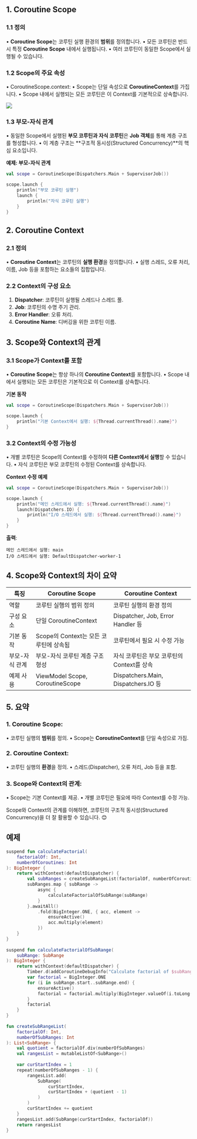 
## **1. Coroutine Scope**


### **1.1 정의**

• **Coroutine Scope**는 코루틴 실행 환경의 **범위**를 정의합니다.
• 모든 코루틴은 반드시 특정 **Coroutine Scope** 내에서 실행됩니다.
• 여러 코루틴이 동일한 Scope에서 실행될 수 있습니다.


### **1.2 Scope의 주요 속성**

• CoroutineScope.context:
	• Scope는 단일 속성으로 **CoroutineContext**를 가집니다.
	• Scope 내에서 실행되는 모든 코루틴은 이 Context를 기본적으로 상속합니다.

  ![](www.udemy.com_course_coroutines-on-android_learn_lecture_21528334.png)

### **1.3 부모-자식 관계**

• 동일한 Scope에서 실행된 **부모 코루틴과 자식 코루틴**은 **Job 객체**를 통해 계층 구조를 형성합니다.
• 이 계층 구조는 **구조적 동시성(Structured Concurrency)**의 핵심 요소입니다.

**예제: 부모-자식 관계**

```kotlin
val scope = CoroutineScope(Dispatchers.Main + SupervisorJob())

scope.launch {
    println("부모 코루틴 실행")
    launch {
        println("자식 코루틴 실행")
    }
}
```

## **2. Coroutine Context**

### **2.1 정의**

• **Coroutine Context**는 코루틴의 **실행 환경**을 정의합니다.
• 실행 스레드, 오류 처리, 이름, Job 등을 포함하는 요소들의 집합입니다.

### **2.2 Context의 구성 요소**

1. **Dispatcher**: 코루틴이 실행될 스레드나 스레드 풀.
2. **Job**: 코루틴의 수명 주기 관리.
3. **Error Handler**: 오류 처리.
4. **Coroutine Name**: 디버깅을 위한 코루틴 이름.

## **3. Scope와 Context의 관계**

### **3.1 Scope가 Context를 포함**

• **Coroutine Scope**는 항상 하나의 **Coroutine Context**를 포함합니다.
• Scope 내에서 실행되는 모든 코루틴은 기본적으로 이 Context를 상속합니다.

**기본 동작**

```kotlin
val scope = CoroutineScope(Dispatchers.Main + SupervisorJob())

scope.launch {
    println("기본 Context에서 실행: ${Thread.currentThread().name}")
}
```

### **3.2 Context의 수정 가능성**

• 개별 코루틴은 Scope의 Context를 수정하여 **다른 Context에서 실행**할 수 있습니다.
• 자식 코루틴은 부모 코루틴의 수정된 Context를 상속합니다.

**Context 수정 예제**

```kotlin
val scope = CoroutineScope(Dispatchers.Main + SupervisorJob())

scope.launch {
    println("메인 스레드에서 실행: ${Thread.currentThread().name}")
    launch(Dispatchers.IO) {
        println("I/O 스레드에서 실행: ${Thread.currentThread().name}")
    }
}
```
  

**출력**:

```
메인 스레드에서 실행: main
I/O 스레드에서 실행: DefaultDispatcher-worker-1
```

## **4. Scope와 Context의 차이 요약**

| **특징**   | **Coroutine Scope**             | **Coroutine Context**              |
| -------- | ------------------------------- | ---------------------------------- |
| 역할       | 코루틴 실행의 범위 정의                   | 코루틴 실행의 환경 정의                      |
| 구성 요소    | 단일 CoroutineContext             | Dispatcher, Job, Error Handler 등   |
| 기본 동작    | Scope의 Context는 모든 코루틴에 상속됨     | 코루틴에서 필요 시 수정 가능                   |
| 부모-자식 관계 | 부모-자식 코루틴 계층 구조 형성              | 자식 코루틴은 부모 코루틴의 Context를 상속        |
| 예제 사용    | ViewModel Scope, CoroutineScope | Dispatchers.Main, Dispatchers.IO 등 |


## **5. 요약**

### 1. **Coroutine Scope**:

• 코루틴 실행의 **범위**를 정의.
• Scope는 **CoroutineContext**를 단일 속성으로 가짐.

### 2. **Coroutine Context**:

• 코루틴 실행의 **환경**을 정의.
• 스레드(Dispatcher), 오류 처리, Job 등을 포함.

### 3. **Scope와 Context의 관계**:

• Scope는 기본 Context를 제공.
• 개별 코루틴은 필요에 따라 Context를 수정 가능.

  

Scope와 Context의 관계를 이해하면, 코루틴의 구조적 동시성(Structured Concurrency)을 더 잘 활용할 수 있습니다. 😊


## 예제

```kotlin
suspend fun calculateFactorial(  
    factorialOf: Int,  
    numberOfCoroutines: Int  
): BigInteger {  
    return withContext(defaultDispatcher) {  
        val subRanges = createSubRangeList(factorialOf, numberOfCoroutines)  
        subRanges.map { subRange ->  
            async {  
                calculateFactorialOfSubRange(subRange)  
            }  
        }.awaitAll()  
            .fold(BigInteger.ONE, { acc, element ->  
                ensureActive()  
                acc.multiply(element)  
            })  
    }  
}  
  
suspend fun calculateFactorialOfSubRange(  
    subRange: SubRange  
): BigInteger {  
    return withContext(defaultDispatcher) {  
        Timber.d(addCoroutineDebugInfo("Calculate factorial of $subRange"))  
        var factorial = BigInteger.ONE  
        for (i in subRange.start..subRange.end) {  
            ensureActive()  
            factorial = factorial.multiply(BigInteger.valueOf(i.toLong()))  
        }  
        factorial  
    }  
}  
  
fun createSubRangeList(  
    factorialOf: Int,  
    numberOfSubRanges: Int  
): List<SubRange> {  
    val quotient = factorialOf.div(numberOfSubRanges)  
    val rangesList = mutableListOf<SubRange>()  
  
    var curStartIndex = 1  
    repeat(numberOfSubRanges - 1) {  
        rangesList.add(  
            SubRange(  
                curStartIndex,  
                curStartIndex + (quotient - 1)  
            )  
        )  
        curStartIndex += quotient  
    }  
    rangesList.add(SubRange(curStartIndex, factorialOf))  
    return rangesList  
}
```

